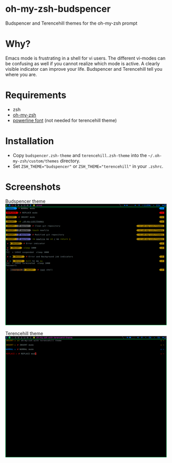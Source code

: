 oh-my-zsh-budspencer
====================

Budspencer and Terencehill themes for the oh-my-zsh prompt

# Why?
Emacs mode is frustrating in a shell for vi users. The different vi-modes can be
confusing as well if you cannot realize which mode is active. A clearly visible
indicator can improve your life. Budspencer and Terencehill tell you where you are.

# Requirements
* zsh
* [oh-my-zsh][1]
* [powerline font][2] (not needed for terencehill theme)

# Installation
* Copy ```budspencer.zsh-theme``` and ```terencehill.zsh-theme```
    into the ```~/.oh-my-zsh/custom/themes``` directory.
* Set ```ZSH_THEME="budspencer"``` or ```ZSH_THEME="terencehill"``` in your
    ```.zshrc```.

# Screenshots

Budspencer theme
![budspencer](https://raw.githubusercontent.com/tannhuber/oh-my-zsh-budspencer/master/budspencer.png)

Terencehill theme
![terencehill](https://raw.githubusercontent.com/tannhuber/oh-my-zsh-budspencer/master/terencehill.png)

[1]: https://github.com/robbyrussell/oh-my-zsh
[2]: https://github.com/Lokaltog/powerline-fonts
